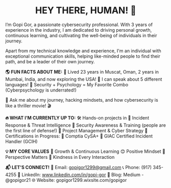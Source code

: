 

<div align="center">
<h1> HEY THERE, HUMAN! 👋 </h1>
</div>

I’m Gopi Gor, a passionate cybersecurity professional. With 3 years of experience in the industry, I am dedicated to driving personal growth, continuous learning, and cultivating the well-being of individuals in their journey.

Apart from my technical knowledge and experience, I'm an individual with exceptional communication skills, helping like-minded people to find their path, and be a leader of their own journey.

**🌎 FUN FACTS ABOUT ME:**
🔹 Lived 23 years in Muscat, Oman, 2 years in Mumbai, India, and now exploring the USA!
🔹 I can speak about 5 different languages!
🔹 Security + Psychology = My Favorite Combo (Cyberpsychology is underrated!)

🔹 Ask me about my journey, hacking mindsets, and how cybersecurity is like a thriller movie! 🎬

**🔥 WHAT I'M CURRENTLY UP TO:**
🛠 Hands-on projects in
🔹 Incident Response & Threat Intelligence
🔹 Security Awareness & Training (people are the first line of defense!)
🔹 Project Management & Cyber Strategy
🎯 Certifications in Progress: 
🔹 Comptia CySA+ 
🔹 GIAC Certified Incident Handler (GCIH)

**💡 MY CORE VALUES**
🌱 Growth & Continuous Learning
😊 Positive Mindset
🔎 Perspective Matters
💙 Kindness in Every Interaction

**📬 LET’S CONNECT!**
📧 Email: gopigor1299@gmail.com
📞 Phone: (917) 345-4255
💼 LinkedIn: www.linkedin.com/in/gopi-gor
📝 Blog: Medium - @gopigor21
🌐 Website: gopigor1299.wixsite.com/gopigor

